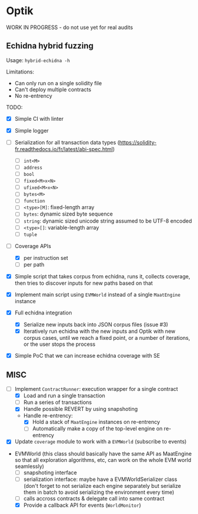 # Optik
WORK IN PROGRESS - do not use yet for real audits

## Echidna hybrid fuzzing
Usage: `hybrid-echidna -h`

Limitations:
- Can only run on a single solidity file
- Can't deploy multiple contracts
- No re-entrency

TODO:
- [x] Simple CI with linter
- [x] Simple logger
- [ ] Serialization for all transaction data types (https://solidity-fr.readthedocs.io/fr/latest/abi-spec.html)
  - [ ] `int<M>`
  - [ ] `address`
  - [ ] `bool`
  - [ ] `fixed<M>x<N>`
  - [ ] `ufixed<M>x<N>`
  - [ ] `bytes<M>`
  - [ ] `function`
  - [ ] `<type>[M]`: fixed-length array
  - [ ] `bytes`: dynamic sized byte sequence
  - [ ] `string`: dynamic sized unicode string assumed to be UTF-8 encoded
  - [ ] `<type>[]`: variable-length array
  - [ ] `tuple`

- [ ] Coverage APIs
  - [x] per instruction set
  - [ ] per path

- [x] Simple script that takes corpus from echidna, runs it, collects coverage, then tries to discover inputs for new paths based on that
- [x] Implement main script using `EVMWorld` instead of a single `MaatEngine` instance

- [x] Full echidna integration
  - [x] Serialize new inputs back into JSON corpus files (issue #3)
  - [x] Iteratively run echidna with the new inputs and Optik with new corpus cases, until we reach a fixed point, or a number of iterations, or the user stops the process
 
- [x] Simple PoC that we can increase echidna coverage with SE
  
## MISC

- [ ] Implement `ContractRunner`: execution wrapper for a single contract
  - [x] Load and run a single transaction
  - [ ] Run a series of transactions
  - [x] Handle possible REVERT by using snapshoting
  - Handle re-entrency:
    - [x] Hold a stack of `MaatEngine` instances on re-entrency
    - [ ] Automatically make a copy of the top-level engine on re-entrency

- [x] Update `coverage` module to work with a `EVMWorld` (subscribe to events)

- EVMWorld (this class should basically have the same API as MaatEngine so that all exploration algorithms, etc, can work on the whole EVM world seamlessly)
  - [ ] snapshoting interface
  - [ ] serialization interface: maybe have a EVMWorldSerializer class (don't forget to not serialize each engine separately but serialize them in batch to avoid serializing the environment every time)
  - [ ] calls accross contracts & delegate call into same contract
  - [x] Provide a callback API for events (`WorldMonitor`)

